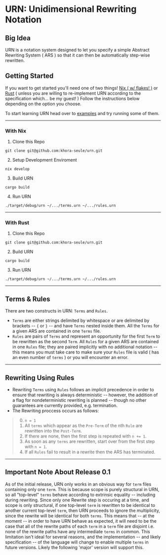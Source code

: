 # URN: Unidimensional Rewriting Notation

## Big Idea
URN is a notation system designed to let you specify a simple Abstract Rewriting System ( ARS ) so that it can then be automatically step-wise rewritten.


## Getting Started
If you want to get started you'll need one of two things! [Nix ( w/ flakes! )](https://nixos.org/) or [Rust](https://www.rust-lang.org/) ( unless you are willing to re-implement URN according to the specification which... be my guest! )
Follow the instructions below depending on the option you choose.

To start learning URN head over to [examples](./examples) and try running some of them.

---

### With Nix
1. Clone this Repo
```
git clone git@github.com:khora-seule/urn.git
```
2. Setup Development Enviroment
```
nix develop
```
3. Build URN
```
cargo build
```
4. Run URN
```
./target/debug/urn ~/.../terms.urn ~/.../rules.urn
```

---

### With Rust
1. Clone this Repo
```
git clone git@github.com:khora-seule/urn.git
```
2. Build URN
```
cargo build
```
3. Run URN
```
./target/debug/urn ~/.../terms.urn ~/.../rules.urn
```

---

## Terms & Rules
There are two constructs in URN: `Terms` and `Rules`. 
- `Terms` are either strings delimited by whitespace or are delimited by brackets -- `{` or `}` -- and have `Terms` nested inside them. All the `Terms` for a given ARS are contained in one `Terms` file. 
- `Rules` are pairs of `Terms` and represent an opportunity for the first `Term` to be rewritten as the second `Term`. All `Rules` for a given ARS are contained in one `Rules` file; they are paired implicitly with no additional notation -- this means you must take care to make sure your `Rules` file is valid ( has an even number of `terms` ) or you will encounter an error.

---

## Rewriting Using Rules
- Rewriting `Terms` using `Rules` follows an implicit precedence in order to ensure that rewriting is always deterministic -- however, the addition of a flag for nondeterministic rewriting is planned -- though no other guarantees are currently provided, e.g. termination. 
- The Rewriting proccess occurs as follows:
> 0. ` n = 1 `
> 1. All `terms` which appear as the `Pre-Term` of the nth `Rule` are rewritten into the `Post-Term`.
> 2. If there are none, then the first step is repeated with ` n += 1 `.
> 3. As soon as any `terms` are rewritten, start over from the first step with ` n = 1 `.
> 4. If all `Rules` fail to result in a rewrite then the ARS has terminated.

---

## Important Note About Release 0.1
As of the initial release, URN only works in an obvious way for `term` files containing only one `term`. This is because scope is purely structural in URN, so all "top-level" `terms` behave according to extrinsic equality -- including during rewriting. Since only one Rewrite step is occuring at a time, and scope is only structural, if one top-level `term` is rewritten to be identical to another current top-level `term`, then URN proceeds to ignore the multiplicity, since the rewrite will be identical for both `terms`.
This means that -- at the moment -- in order to have URN behave as expected, it will need to be the case that all of the rewrite paths of each `term` in a `term` file are disjoint i.e. none of the rewrite paths have any intermediate `terms` in common.
This limitation isn't ideal for several reasons, and the implementation -- and likely specification -- of the language will change to enable multiple `terms` in future versions. Likely the following 'major' version will support this.